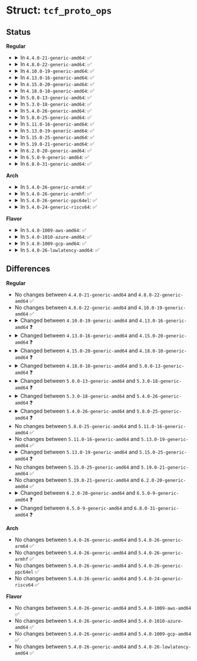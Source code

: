 # Struct: <code>tcf_proto_ops</code>

## Status
<b>Regular</b>
<ul>
<li>
<details>
<summary>In <code>4.4.0-21-generic-amd64</code>: ✅</summary>

```c
struct tcf_proto_ops {
    struct list_head head;
    char[16] kind;
    int (*)(struct sk_buff *, const struct tcf_proto *, struct tcf_result *) classify;
    int (*)(struct tcf_proto *) init;
    bool (*)(struct tcf_proto *, bool) destroy;
    long unsigned int (*)(struct tcf_proto *, u32) get;
    int (*)(struct net *, struct sk_buff *, struct tcf_proto *, long unsigned int, u32, struct nlattr * *, long unsigned int *, bool) change;
    int (*)(struct tcf_proto *, long unsigned int) delete;
    void (*)(struct tcf_proto *, struct tcf_walker *) walk;
    int (*)(struct net *, struct tcf_proto *, long unsigned int, struct sk_buff *, struct tcmsg *) dump;
    struct module * owner;
}
```
</details>
</li>
<li>
<details>
<summary>In <code>4.8.0-22-generic-amd64</code>: ✅</summary>

```c
struct tcf_proto_ops {
    struct list_head head;
    char[16] kind;
    int (*)(struct sk_buff *, const struct tcf_proto *, struct tcf_result *) classify;
    int (*)(struct tcf_proto *) init;
    bool (*)(struct tcf_proto *, bool) destroy;
    long unsigned int (*)(struct tcf_proto *, u32) get;
    int (*)(struct net *, struct sk_buff *, struct tcf_proto *, long unsigned int, u32, struct nlattr * *, long unsigned int *, bool) change;
    int (*)(struct tcf_proto *, long unsigned int) delete;
    void (*)(struct tcf_proto *, struct tcf_walker *) walk;
    int (*)(struct net *, struct tcf_proto *, long unsigned int, struct sk_buff *, struct tcmsg *) dump;
    struct module * owner;
}
```
</details>
</li>
<li>
<details>
<summary>In <code>4.10.0-19-generic-amd64</code>: ✅</summary>

```c
struct tcf_proto_ops {
    struct list_head head;
    char[16] kind;
    int (*)(struct sk_buff *, const struct tcf_proto *, struct tcf_result *) classify;
    int (*)(struct tcf_proto *) init;
    bool (*)(struct tcf_proto *, bool) destroy;
    long unsigned int (*)(struct tcf_proto *, u32) get;
    int (*)(struct net *, struct sk_buff *, struct tcf_proto *, long unsigned int, u32, struct nlattr * *, long unsigned int *, bool) change;
    int (*)(struct tcf_proto *, long unsigned int) delete;
    void (*)(struct tcf_proto *, struct tcf_walker *) walk;
    int (*)(struct net *, struct tcf_proto *, long unsigned int, struct sk_buff *, struct tcmsg *) dump;
    struct module * owner;
}
```
</details>
</li>
<li>
<details>
<summary>In <code>4.13.0-16-generic-amd64</code>: ✅</summary>

```c
struct tcf_proto_ops {
    struct list_head head;
    char[16] kind;
    int (*)(struct sk_buff *, const struct tcf_proto *, struct tcf_result *) classify;
    int (*)(struct tcf_proto *) init;
    void (*)(struct tcf_proto *) destroy;
    long unsigned int (*)(struct tcf_proto *, u32) get;
    int (*)(struct net *, struct sk_buff *, struct tcf_proto *, long unsigned int, u32, struct nlattr * *, long unsigned int *, bool) change;
    int (*)(struct tcf_proto *, long unsigned int, bool *) delete;
    void (*)(struct tcf_proto *, struct tcf_walker *) walk;
    int (*)(struct net *, struct tcf_proto *, long unsigned int, struct sk_buff *, struct tcmsg *) dump;
    struct module * owner;
}
```
</details>
</li>
<li>
<details>
<summary>In <code>4.15.0-20-generic-amd64</code>: ✅</summary>

```c
struct tcf_proto_ops {
    struct list_head head;
    char[16] kind;
    int (*)(struct sk_buff *, const struct tcf_proto *, struct tcf_result *) classify;
    int (*)(struct tcf_proto *) init;
    void (*)(struct tcf_proto *) destroy;
    void * (*)(struct tcf_proto *, u32) get;
    int (*)(struct net *, struct sk_buff *, struct tcf_proto *, long unsigned int, u32, struct nlattr * *, void * *, bool) change;
    int (*)(struct tcf_proto *, void *, bool *) delete;
    void (*)(struct tcf_proto *, struct tcf_walker *) walk;
    void (*)(void *, u32, long unsigned int) bind_class;
    int (*)(struct net *, struct tcf_proto *, void *, struct sk_buff *, struct tcmsg *) dump;
    struct module * owner;
}
```
</details>
</li>
<li>
<details>
<summary>In <code>4.18.0-10-generic-amd64</code>: ✅</summary>

```c
struct tcf_proto_ops {
    struct list_head head;
    char[16] kind;
    int (*)(struct sk_buff *, const struct tcf_proto *, struct tcf_result *) classify;
    int (*)(struct tcf_proto *) init;
    void (*)(struct tcf_proto *, struct netlink_ext_ack *) destroy;
    void * (*)(struct tcf_proto *, u32) get;
    int (*)(struct net *, struct sk_buff *, struct tcf_proto *, long unsigned int, u32, struct nlattr * *, void * *, bool, struct netlink_ext_ack *) change;
    int (*)(struct tcf_proto *, void *, bool *, struct netlink_ext_ack *) delete;
    void (*)(struct tcf_proto *, struct tcf_walker *) walk;
    void (*)(void *, u32, long unsigned int) bind_class;
    int (*)(struct net *, struct tcf_proto *, void *, struct sk_buff *, struct tcmsg *) dump;
    struct module * owner;
}
```
</details>
</li>
<li>
<details>
<summary>In <code>5.0.0-13-generic-amd64</code>: ✅</summary>

```c
struct tcf_proto_ops {
    struct list_head head;
    char[16] kind;
    int (*)(struct sk_buff *, const struct tcf_proto *, struct tcf_result *) classify;
    int (*)(struct tcf_proto *) init;
    void (*)(struct tcf_proto *, struct netlink_ext_ack *) destroy;
    void * (*)(struct tcf_proto *, u32) get;
    int (*)(struct net *, struct sk_buff *, struct tcf_proto *, long unsigned int, u32, struct nlattr * *, void * *, bool, struct netlink_ext_ack *) change;
    int (*)(struct tcf_proto *, void *, bool *, struct netlink_ext_ack *) delete;
    void (*)(struct tcf_proto *, struct tcf_walker *) walk;
    int (*)(struct tcf_proto *, bool, tc_setup_cb_t *, void *, struct netlink_ext_ack *) reoffload;
    void (*)(void *, u32, long unsigned int) bind_class;
    void * (*)(struct net *, struct tcf_chain *, struct nlattr * *, struct netlink_ext_ack *) tmplt_create;
    void (*)(void *) tmplt_destroy;
    int (*)(struct net *, struct tcf_proto *, void *, struct sk_buff *, struct tcmsg *) dump;
    int (*)(struct sk_buff *, struct net *, void *) tmplt_dump;
    struct module * owner;
}
```
</details>
</li>
<li>
<details>
<summary>In <code>5.3.0-18-generic-amd64</code>: ✅</summary>

```c
struct tcf_proto_ops {
    struct list_head head;
    char[16] kind;
    int (*)(struct sk_buff *, const struct tcf_proto *, struct tcf_result *) classify;
    int (*)(struct tcf_proto *) init;
    void (*)(struct tcf_proto *, bool, struct netlink_ext_ack *) destroy;
    void * (*)(struct tcf_proto *, u32) get;
    void (*)(struct tcf_proto *, void *) put;
    int (*)(struct net *, struct sk_buff *, struct tcf_proto *, long unsigned int, u32, struct nlattr * *, void * *, bool, bool, struct netlink_ext_ack *) change;
    int (*)(struct tcf_proto *, void *, bool *, bool, struct netlink_ext_ack *) delete;
    void (*)(struct tcf_proto *, struct tcf_walker *, bool) walk;
    int (*)(struct tcf_proto *, bool, flow_setup_cb_t *, void *, struct netlink_ext_ack *) reoffload;
    void (*)(void *, u32, long unsigned int) bind_class;
    void * (*)(struct net *, struct tcf_chain *, struct nlattr * *, struct netlink_ext_ack *) tmplt_create;
    void (*)(void *) tmplt_destroy;
    int (*)(struct net *, struct tcf_proto *, void *, struct sk_buff *, struct tcmsg *, bool) dump;
    int (*)(struct sk_buff *, struct net *, void *) tmplt_dump;
    struct module * owner;
    int flags;
}
```
</details>
</li>
<li>
<details>
<summary>In <code>5.4.0-26-generic-amd64</code>: ✅</summary>

```c
struct tcf_proto_ops {
    struct list_head head;
    char[16] kind;
    int (*)(struct sk_buff *, const struct tcf_proto *, struct tcf_result *) classify;
    int (*)(struct tcf_proto *) init;
    void (*)(struct tcf_proto *, bool, struct netlink_ext_ack *) destroy;
    void * (*)(struct tcf_proto *, u32) get;
    void (*)(struct tcf_proto *, void *) put;
    int (*)(struct net *, struct sk_buff *, struct tcf_proto *, long unsigned int, u32, struct nlattr * *, void * *, bool, bool, struct netlink_ext_ack *) change;
    int (*)(struct tcf_proto *, void *, bool *, bool, struct netlink_ext_ack *) delete;
    bool (*)(struct tcf_proto *) delete_empty;
    void (*)(struct tcf_proto *, struct tcf_walker *, bool) walk;
    int (*)(struct tcf_proto *, bool, flow_setup_cb_t *, void *, struct netlink_ext_ack *) reoffload;
    void (*)(struct tcf_proto *, void *) hw_add;
    void (*)(struct tcf_proto *, void *) hw_del;
    void (*)(void *, u32, long unsigned int, void *, long unsigned int) bind_class;
    void * (*)(struct net *, struct tcf_chain *, struct nlattr * *, struct netlink_ext_ack *) tmplt_create;
    void (*)(void *) tmplt_destroy;
    int (*)(struct net *, struct tcf_proto *, void *, struct sk_buff *, struct tcmsg *, bool) dump;
    int (*)(struct sk_buff *, struct net *, void *) tmplt_dump;
    struct module * owner;
    int flags;
}
```
</details>
</li>
<li>
<details>
<summary>In <code>5.8.0-25-generic-amd64</code>: ✅</summary>

```c
struct tcf_proto_ops {
    struct list_head head;
    char[16] kind;
    int (*)(struct sk_buff *, const struct tcf_proto *, struct tcf_result *) classify;
    int (*)(struct tcf_proto *) init;
    void (*)(struct tcf_proto *, bool, struct netlink_ext_ack *) destroy;
    void * (*)(struct tcf_proto *, u32) get;
    void (*)(struct tcf_proto *, void *) put;
    int (*)(struct net *, struct sk_buff *, struct tcf_proto *, long unsigned int, u32, struct nlattr * *, void * *, bool, bool, struct netlink_ext_ack *) change;
    int (*)(struct tcf_proto *, void *, bool *, bool, struct netlink_ext_ack *) delete;
    bool (*)(struct tcf_proto *) delete_empty;
    void (*)(struct tcf_proto *, struct tcf_walker *, bool) walk;
    int (*)(struct tcf_proto *, bool, flow_setup_cb_t *, void *, struct netlink_ext_ack *) reoffload;
    void (*)(struct tcf_proto *, void *) hw_add;
    void (*)(struct tcf_proto *, void *) hw_del;
    void (*)(void *, u32, long unsigned int, void *, long unsigned int) bind_class;
    void * (*)(struct net *, struct tcf_chain *, struct nlattr * *, struct netlink_ext_ack *) tmplt_create;
    void (*)(void *) tmplt_destroy;
    int (*)(struct net *, struct tcf_proto *, void *, struct sk_buff *, struct tcmsg *, bool) dump;
    int (*)(struct net *, struct tcf_proto *, void *, struct sk_buff *, struct tcmsg *, bool) terse_dump;
    int (*)(struct sk_buff *, struct net *, void *) tmplt_dump;
    struct module * owner;
    int flags;
}
```
</details>
</li>
<li>
<details>
<summary>In <code>5.11.0-16-generic-amd64</code>: ✅</summary>

```c
struct tcf_proto_ops {
    struct list_head head;
    char[16] kind;
    int (*)(struct sk_buff *, const struct tcf_proto *, struct tcf_result *) classify;
    int (*)(struct tcf_proto *) init;
    void (*)(struct tcf_proto *, bool, struct netlink_ext_ack *) destroy;
    void * (*)(struct tcf_proto *, u32) get;
    void (*)(struct tcf_proto *, void *) put;
    int (*)(struct net *, struct sk_buff *, struct tcf_proto *, long unsigned int, u32, struct nlattr * *, void * *, bool, bool, struct netlink_ext_ack *) change;
    int (*)(struct tcf_proto *, void *, bool *, bool, struct netlink_ext_ack *) delete;
    bool (*)(struct tcf_proto *) delete_empty;
    void (*)(struct tcf_proto *, struct tcf_walker *, bool) walk;
    int (*)(struct tcf_proto *, bool, flow_setup_cb_t *, void *, struct netlink_ext_ack *) reoffload;
    void (*)(struct tcf_proto *, void *) hw_add;
    void (*)(struct tcf_proto *, void *) hw_del;
    void (*)(void *, u32, long unsigned int, void *, long unsigned int) bind_class;
    void * (*)(struct net *, struct tcf_chain *, struct nlattr * *, struct netlink_ext_ack *) tmplt_create;
    void (*)(void *) tmplt_destroy;
    int (*)(struct net *, struct tcf_proto *, void *, struct sk_buff *, struct tcmsg *, bool) dump;
    int (*)(struct net *, struct tcf_proto *, void *, struct sk_buff *, struct tcmsg *, bool) terse_dump;
    int (*)(struct sk_buff *, struct net *, void *) tmplt_dump;
    struct module * owner;
    int flags;
}
```
</details>
</li>
<li>
<details>
<summary>In <code>5.13.0-19-generic-amd64</code>: ✅</summary>

```c
struct tcf_proto_ops {
    struct list_head head;
    char[16] kind;
    int (*)(struct sk_buff *, const struct tcf_proto *, struct tcf_result *) classify;
    int (*)(struct tcf_proto *) init;
    void (*)(struct tcf_proto *, bool, struct netlink_ext_ack *) destroy;
    void * (*)(struct tcf_proto *, u32) get;
    void (*)(struct tcf_proto *, void *) put;
    int (*)(struct net *, struct sk_buff *, struct tcf_proto *, long unsigned int, u32, struct nlattr * *, void * *, bool, bool, struct netlink_ext_ack *) change;
    int (*)(struct tcf_proto *, void *, bool *, bool, struct netlink_ext_ack *) delete;
    bool (*)(struct tcf_proto *) delete_empty;
    void (*)(struct tcf_proto *, struct tcf_walker *, bool) walk;
    int (*)(struct tcf_proto *, bool, flow_setup_cb_t *, void *, struct netlink_ext_ack *) reoffload;
    void (*)(struct tcf_proto *, void *) hw_add;
    void (*)(struct tcf_proto *, void *) hw_del;
    void (*)(void *, u32, long unsigned int, void *, long unsigned int) bind_class;
    void * (*)(struct net *, struct tcf_chain *, struct nlattr * *, struct netlink_ext_ack *) tmplt_create;
    void (*)(void *) tmplt_destroy;
    int (*)(struct net *, struct tcf_proto *, void *, struct sk_buff *, struct tcmsg *, bool) dump;
    int (*)(struct net *, struct tcf_proto *, void *, struct sk_buff *, struct tcmsg *, bool) terse_dump;
    int (*)(struct sk_buff *, struct net *, void *) tmplt_dump;
    struct module * owner;
    int flags;
}
```
</details>
</li>
<li>
<details>
<summary>In <code>5.15.0-25-generic-amd64</code>: ✅</summary>

```c
struct tcf_proto_ops {
    struct list_head head;
    char[16] kind;
    int (*)(struct sk_buff *, const struct tcf_proto *, struct tcf_result *) classify;
    int (*)(struct tcf_proto *) init;
    void (*)(struct tcf_proto *, bool, struct netlink_ext_ack *) destroy;
    void * (*)(struct tcf_proto *, u32) get;
    void (*)(struct tcf_proto *, void *) put;
    int (*)(struct net *, struct sk_buff *, struct tcf_proto *, long unsigned int, u32, struct nlattr * *, void * *, u32, struct netlink_ext_ack *) change;
    int (*)(struct tcf_proto *, void *, bool *, bool, struct netlink_ext_ack *) delete;
    bool (*)(struct tcf_proto *) delete_empty;
    void (*)(struct tcf_proto *, struct tcf_walker *, bool) walk;
    int (*)(struct tcf_proto *, bool, flow_setup_cb_t *, void *, struct netlink_ext_ack *) reoffload;
    void (*)(struct tcf_proto *, void *) hw_add;
    void (*)(struct tcf_proto *, void *) hw_del;
    void (*)(void *, u32, long unsigned int, void *, long unsigned int) bind_class;
    void * (*)(struct net *, struct tcf_chain *, struct nlattr * *, struct netlink_ext_ack *) tmplt_create;
    void (*)(void *) tmplt_destroy;
    int (*)(struct net *, struct tcf_proto *, void *, struct sk_buff *, struct tcmsg *, bool) dump;
    int (*)(struct net *, struct tcf_proto *, void *, struct sk_buff *, struct tcmsg *, bool) terse_dump;
    int (*)(struct sk_buff *, struct net *, void *) tmplt_dump;
    struct module * owner;
    int flags;
}
```
</details>
</li>
<li>
<details>
<summary>In <code>5.19.0-21-generic-amd64</code>: ✅</summary>

```c
struct tcf_proto_ops {
    struct list_head head;
    char[16] kind;
    int (*)(struct sk_buff *, const struct tcf_proto *, struct tcf_result *) classify;
    int (*)(struct tcf_proto *) init;
    void (*)(struct tcf_proto *, bool, struct netlink_ext_ack *) destroy;
    void * (*)(struct tcf_proto *, u32) get;
    void (*)(struct tcf_proto *, void *) put;
    int (*)(struct net *, struct sk_buff *, struct tcf_proto *, long unsigned int, u32, struct nlattr * *, void * *, u32, struct netlink_ext_ack *) change;
    int (*)(struct tcf_proto *, void *, bool *, bool, struct netlink_ext_ack *) delete;
    bool (*)(struct tcf_proto *) delete_empty;
    void (*)(struct tcf_proto *, struct tcf_walker *, bool) walk;
    int (*)(struct tcf_proto *, bool, flow_setup_cb_t *, void *, struct netlink_ext_ack *) reoffload;
    void (*)(struct tcf_proto *, void *) hw_add;
    void (*)(struct tcf_proto *, void *) hw_del;
    void (*)(void *, u32, long unsigned int, void *, long unsigned int) bind_class;
    void * (*)(struct net *, struct tcf_chain *, struct nlattr * *, struct netlink_ext_ack *) tmplt_create;
    void (*)(void *) tmplt_destroy;
    int (*)(struct net *, struct tcf_proto *, void *, struct sk_buff *, struct tcmsg *, bool) dump;
    int (*)(struct net *, struct tcf_proto *, void *, struct sk_buff *, struct tcmsg *, bool) terse_dump;
    int (*)(struct sk_buff *, struct net *, void *) tmplt_dump;
    struct module * owner;
    int flags;
}
```
</details>
</li>
<li>
<details>
<summary>In <code>6.2.0-20-generic-amd64</code>: ✅</summary>

```c
struct tcf_proto_ops {
    struct list_head head;
    char[16] kind;
    int (*)(struct sk_buff *, const struct tcf_proto *, struct tcf_result *) classify;
    int (*)(struct tcf_proto *) init;
    void (*)(struct tcf_proto *, bool, struct netlink_ext_ack *) destroy;
    void * (*)(struct tcf_proto *, u32) get;
    void (*)(struct tcf_proto *, void *) put;
    int (*)(struct net *, struct sk_buff *, struct tcf_proto *, long unsigned int, u32, struct nlattr * *, void * *, u32, struct netlink_ext_ack *) change;
    int (*)(struct tcf_proto *, void *, bool *, bool, struct netlink_ext_ack *) delete;
    bool (*)(struct tcf_proto *) delete_empty;
    void (*)(struct tcf_proto *, struct tcf_walker *, bool) walk;
    int (*)(struct tcf_proto *, bool, flow_setup_cb_t *, void *, struct netlink_ext_ack *) reoffload;
    void (*)(struct tcf_proto *, void *) hw_add;
    void (*)(struct tcf_proto *, void *) hw_del;
    void (*)(void *, u32, long unsigned int, void *, long unsigned int) bind_class;
    void * (*)(struct net *, struct tcf_chain *, struct nlattr * *, struct netlink_ext_ack *) tmplt_create;
    void (*)(void *) tmplt_destroy;
    int (*)(struct net *, struct tcf_proto *, void *, struct sk_buff *, struct tcmsg *, bool) dump;
    int (*)(struct net *, struct tcf_proto *, void *, struct sk_buff *, struct tcmsg *, bool) terse_dump;
    int (*)(struct sk_buff *, struct net *, void *) tmplt_dump;
    struct module * owner;
    int flags;
}
```
</details>
</li>
<li>
<details>
<summary>In <code>6.5.0-9-generic-amd64</code>: ✅</summary>

```c
struct tcf_proto_ops {
    struct list_head head;
    char[16] kind;
    int (*)(struct sk_buff *, const struct tcf_proto *, struct tcf_result *) classify;
    int (*)(struct tcf_proto *) init;
    void (*)(struct tcf_proto *, bool, struct netlink_ext_ack *) destroy;
    void * (*)(struct tcf_proto *, u32) get;
    void (*)(struct tcf_proto *, void *) put;
    int (*)(struct net *, struct sk_buff *, struct tcf_proto *, long unsigned int, u32, struct nlattr * *, void * *, u32, struct netlink_ext_ack *) change;
    int (*)(struct tcf_proto *, void *, bool *, bool, struct netlink_ext_ack *) delete;
    bool (*)(struct tcf_proto *) delete_empty;
    void (*)(struct tcf_proto *, struct tcf_walker *, bool) walk;
    int (*)(struct tcf_proto *, bool, flow_setup_cb_t *, void *, struct netlink_ext_ack *) reoffload;
    void (*)(struct tcf_proto *, void *) hw_add;
    void (*)(struct tcf_proto *, void *) hw_del;
    void (*)(void *, u32, long unsigned int, void *, long unsigned int) bind_class;
    void * (*)(struct net *, struct tcf_chain *, struct nlattr * *, struct netlink_ext_ack *) tmplt_create;
    void (*)(void *) tmplt_destroy;
    struct tcf_exts * (*)(const struct tcf_proto *, u32) get_exts;
    int (*)(struct net *, struct tcf_proto *, void *, struct sk_buff *, struct tcmsg *, bool) dump;
    int (*)(struct net *, struct tcf_proto *, void *, struct sk_buff *, struct tcmsg *, bool) terse_dump;
    int (*)(struct sk_buff *, struct net *, void *) tmplt_dump;
    struct module * owner;
    int flags;
}
```
</details>
</li>
<li>
<details>
<summary>In <code>6.8.0-31-generic-amd64</code>: ✅</summary>

```c
struct tcf_proto_ops {
    struct list_head head;
    char[16] kind;
    int (*)(struct sk_buff *, const struct tcf_proto *, struct tcf_result *) classify;
    int (*)(struct tcf_proto *) init;
    void (*)(struct tcf_proto *, bool, struct netlink_ext_ack *) destroy;
    void * (*)(struct tcf_proto *, u32) get;
    void (*)(struct tcf_proto *, void *) put;
    int (*)(struct net *, struct sk_buff *, struct tcf_proto *, long unsigned int, u32, struct nlattr * *, void * *, u32, struct netlink_ext_ack *) change;
    int (*)(struct tcf_proto *, void *, bool *, bool, struct netlink_ext_ack *) delete;
    bool (*)(struct tcf_proto *) delete_empty;
    void (*)(struct tcf_proto *, struct tcf_walker *, bool) walk;
    int (*)(struct tcf_proto *, bool, flow_setup_cb_t *, void *, struct netlink_ext_ack *) reoffload;
    void (*)(struct tcf_proto *, void *) hw_add;
    void (*)(struct tcf_proto *, void *) hw_del;
    void (*)(void *, u32, long unsigned int, void *, long unsigned int) bind_class;
    void * (*)(struct net *, struct tcf_chain *, struct nlattr * *, struct netlink_ext_ack *) tmplt_create;
    void (*)(void *) tmplt_destroy;
    void (*)(struct tcf_chain *, bool, flow_setup_cb_t *, void *) tmplt_reoffload;
    struct tcf_exts * (*)(const struct tcf_proto *, u32) get_exts;
    int (*)(struct net *, struct tcf_proto *, void *, struct sk_buff *, struct tcmsg *, bool) dump;
    int (*)(struct net *, struct tcf_proto *, void *, struct sk_buff *, struct tcmsg *, bool) terse_dump;
    int (*)(struct sk_buff *, struct net *, void *) tmplt_dump;
    struct module * owner;
    int flags;
}
```
</details>
</li>
</ul>
<b>Arch</b>
<ul>
<li>
<details>
<summary>In <code>5.4.0-26-generic-arm64</code>: ✅</summary>

```c
struct tcf_proto_ops {
    struct list_head head;
    char[16] kind;
    int (*)(struct sk_buff *, const struct tcf_proto *, struct tcf_result *) classify;
    int (*)(struct tcf_proto *) init;
    void (*)(struct tcf_proto *, bool, struct netlink_ext_ack *) destroy;
    void * (*)(struct tcf_proto *, u32) get;
    void (*)(struct tcf_proto *, void *) put;
    int (*)(struct net *, struct sk_buff *, struct tcf_proto *, long unsigned int, u32, struct nlattr * *, void * *, bool, bool, struct netlink_ext_ack *) change;
    int (*)(struct tcf_proto *, void *, bool *, bool, struct netlink_ext_ack *) delete;
    bool (*)(struct tcf_proto *) delete_empty;
    void (*)(struct tcf_proto *, struct tcf_walker *, bool) walk;
    int (*)(struct tcf_proto *, bool, flow_setup_cb_t *, void *, struct netlink_ext_ack *) reoffload;
    void (*)(struct tcf_proto *, void *) hw_add;
    void (*)(struct tcf_proto *, void *) hw_del;
    void (*)(void *, u32, long unsigned int, void *, long unsigned int) bind_class;
    void * (*)(struct net *, struct tcf_chain *, struct nlattr * *, struct netlink_ext_ack *) tmplt_create;
    void (*)(void *) tmplt_destroy;
    int (*)(struct net *, struct tcf_proto *, void *, struct sk_buff *, struct tcmsg *, bool) dump;
    int (*)(struct sk_buff *, struct net *, void *) tmplt_dump;
    struct module * owner;
    int flags;
}
```
</details>
</li>
<li>
<details>
<summary>In <code>5.4.0-26-generic-armhf</code>: ✅</summary>

```c
struct tcf_proto_ops {
    struct list_head head;
    char[16] kind;
    int (*)(struct sk_buff *, const struct tcf_proto *, struct tcf_result *) classify;
    int (*)(struct tcf_proto *) init;
    void (*)(struct tcf_proto *, bool, struct netlink_ext_ack *) destroy;
    void * (*)(struct tcf_proto *, u32) get;
    void (*)(struct tcf_proto *, void *) put;
    int (*)(struct net *, struct sk_buff *, struct tcf_proto *, long unsigned int, u32, struct nlattr * *, void * *, bool, bool, struct netlink_ext_ack *) change;
    int (*)(struct tcf_proto *, void *, bool *, bool, struct netlink_ext_ack *) delete;
    bool (*)(struct tcf_proto *) delete_empty;
    void (*)(struct tcf_proto *, struct tcf_walker *, bool) walk;
    int (*)(struct tcf_proto *, bool, flow_setup_cb_t *, void *, struct netlink_ext_ack *) reoffload;
    void (*)(struct tcf_proto *, void *) hw_add;
    void (*)(struct tcf_proto *, void *) hw_del;
    void (*)(void *, u32, long unsigned int, void *, long unsigned int) bind_class;
    void * (*)(struct net *, struct tcf_chain *, struct nlattr * *, struct netlink_ext_ack *) tmplt_create;
    void (*)(void *) tmplt_destroy;
    int (*)(struct net *, struct tcf_proto *, void *, struct sk_buff *, struct tcmsg *, bool) dump;
    int (*)(struct sk_buff *, struct net *, void *) tmplt_dump;
    struct module * owner;
    int flags;
}
```
</details>
</li>
<li>
<details>
<summary>In <code>5.4.0-26-generic-ppc64el</code>: ✅</summary>

```c
struct tcf_proto_ops {
    struct list_head head;
    char[16] kind;
    int (*)(struct sk_buff *, const struct tcf_proto *, struct tcf_result *) classify;
    int (*)(struct tcf_proto *) init;
    void (*)(struct tcf_proto *, bool, struct netlink_ext_ack *) destroy;
    void * (*)(struct tcf_proto *, u32) get;
    void (*)(struct tcf_proto *, void *) put;
    int (*)(struct net *, struct sk_buff *, struct tcf_proto *, long unsigned int, u32, struct nlattr * *, void * *, bool, bool, struct netlink_ext_ack *) change;
    int (*)(struct tcf_proto *, void *, bool *, bool, struct netlink_ext_ack *) delete;
    bool (*)(struct tcf_proto *) delete_empty;
    void (*)(struct tcf_proto *, struct tcf_walker *, bool) walk;
    int (*)(struct tcf_proto *, bool, flow_setup_cb_t *, void *, struct netlink_ext_ack *) reoffload;
    void (*)(struct tcf_proto *, void *) hw_add;
    void (*)(struct tcf_proto *, void *) hw_del;
    void (*)(void *, u32, long unsigned int, void *, long unsigned int) bind_class;
    void * (*)(struct net *, struct tcf_chain *, struct nlattr * *, struct netlink_ext_ack *) tmplt_create;
    void (*)(void *) tmplt_destroy;
    int (*)(struct net *, struct tcf_proto *, void *, struct sk_buff *, struct tcmsg *, bool) dump;
    int (*)(struct sk_buff *, struct net *, void *) tmplt_dump;
    struct module * owner;
    int flags;
}
```
</details>
</li>
<li>
<details>
<summary>In <code>5.4.0-24-generic-riscv64</code>: ✅</summary>

```c
struct tcf_proto_ops {
    struct list_head head;
    char[16] kind;
    int (*)(struct sk_buff *, const struct tcf_proto *, struct tcf_result *) classify;
    int (*)(struct tcf_proto *) init;
    void (*)(struct tcf_proto *, bool, struct netlink_ext_ack *) destroy;
    void * (*)(struct tcf_proto *, u32) get;
    void (*)(struct tcf_proto *, void *) put;
    int (*)(struct net *, struct sk_buff *, struct tcf_proto *, long unsigned int, u32, struct nlattr * *, void * *, bool, bool, struct netlink_ext_ack *) change;
    int (*)(struct tcf_proto *, void *, bool *, bool, struct netlink_ext_ack *) delete;
    bool (*)(struct tcf_proto *) delete_empty;
    void (*)(struct tcf_proto *, struct tcf_walker *, bool) walk;
    int (*)(struct tcf_proto *, bool, flow_setup_cb_t *, void *, struct netlink_ext_ack *) reoffload;
    void (*)(struct tcf_proto *, void *) hw_add;
    void (*)(struct tcf_proto *, void *) hw_del;
    void (*)(void *, u32, long unsigned int, void *, long unsigned int) bind_class;
    void * (*)(struct net *, struct tcf_chain *, struct nlattr * *, struct netlink_ext_ack *) tmplt_create;
    void (*)(void *) tmplt_destroy;
    int (*)(struct net *, struct tcf_proto *, void *, struct sk_buff *, struct tcmsg *, bool) dump;
    int (*)(struct sk_buff *, struct net *, void *) tmplt_dump;
    struct module * owner;
    int flags;
}
```
</details>
</li>
</ul>
<b>Flavor</b>
<ul>
<li>
<details>
<summary>In <code>5.4.0-1009-aws-amd64</code>: ✅</summary>

```c
struct tcf_proto_ops {
    struct list_head head;
    char[16] kind;
    int (*)(struct sk_buff *, const struct tcf_proto *, struct tcf_result *) classify;
    int (*)(struct tcf_proto *) init;
    void (*)(struct tcf_proto *, bool, struct netlink_ext_ack *) destroy;
    void * (*)(struct tcf_proto *, u32) get;
    void (*)(struct tcf_proto *, void *) put;
    int (*)(struct net *, struct sk_buff *, struct tcf_proto *, long unsigned int, u32, struct nlattr * *, void * *, bool, bool, struct netlink_ext_ack *) change;
    int (*)(struct tcf_proto *, void *, bool *, bool, struct netlink_ext_ack *) delete;
    bool (*)(struct tcf_proto *) delete_empty;
    void (*)(struct tcf_proto *, struct tcf_walker *, bool) walk;
    int (*)(struct tcf_proto *, bool, flow_setup_cb_t *, void *, struct netlink_ext_ack *) reoffload;
    void (*)(struct tcf_proto *, void *) hw_add;
    void (*)(struct tcf_proto *, void *) hw_del;
    void (*)(void *, u32, long unsigned int, void *, long unsigned int) bind_class;
    void * (*)(struct net *, struct tcf_chain *, struct nlattr * *, struct netlink_ext_ack *) tmplt_create;
    void (*)(void *) tmplt_destroy;
    int (*)(struct net *, struct tcf_proto *, void *, struct sk_buff *, struct tcmsg *, bool) dump;
    int (*)(struct sk_buff *, struct net *, void *) tmplt_dump;
    struct module * owner;
    int flags;
}
```
</details>
</li>
<li>
<details>
<summary>In <code>5.4.0-1010-azure-amd64</code>: ✅</summary>

```c
struct tcf_proto_ops {
    struct list_head head;
    char[16] kind;
    int (*)(struct sk_buff *, const struct tcf_proto *, struct tcf_result *) classify;
    int (*)(struct tcf_proto *) init;
    void (*)(struct tcf_proto *, bool, struct netlink_ext_ack *) destroy;
    void * (*)(struct tcf_proto *, u32) get;
    void (*)(struct tcf_proto *, void *) put;
    int (*)(struct net *, struct sk_buff *, struct tcf_proto *, long unsigned int, u32, struct nlattr * *, void * *, bool, bool, struct netlink_ext_ack *) change;
    int (*)(struct tcf_proto *, void *, bool *, bool, struct netlink_ext_ack *) delete;
    bool (*)(struct tcf_proto *) delete_empty;
    void (*)(struct tcf_proto *, struct tcf_walker *, bool) walk;
    int (*)(struct tcf_proto *, bool, flow_setup_cb_t *, void *, struct netlink_ext_ack *) reoffload;
    void (*)(struct tcf_proto *, void *) hw_add;
    void (*)(struct tcf_proto *, void *) hw_del;
    void (*)(void *, u32, long unsigned int, void *, long unsigned int) bind_class;
    void * (*)(struct net *, struct tcf_chain *, struct nlattr * *, struct netlink_ext_ack *) tmplt_create;
    void (*)(void *) tmplt_destroy;
    int (*)(struct net *, struct tcf_proto *, void *, struct sk_buff *, struct tcmsg *, bool) dump;
    int (*)(struct sk_buff *, struct net *, void *) tmplt_dump;
    struct module * owner;
    int flags;
}
```
</details>
</li>
<li>
<details>
<summary>In <code>5.4.0-1009-gcp-amd64</code>: ✅</summary>

```c
struct tcf_proto_ops {
    struct list_head head;
    char[16] kind;
    int (*)(struct sk_buff *, const struct tcf_proto *, struct tcf_result *) classify;
    int (*)(struct tcf_proto *) init;
    void (*)(struct tcf_proto *, bool, struct netlink_ext_ack *) destroy;
    void * (*)(struct tcf_proto *, u32) get;
    void (*)(struct tcf_proto *, void *) put;
    int (*)(struct net *, struct sk_buff *, struct tcf_proto *, long unsigned int, u32, struct nlattr * *, void * *, bool, bool, struct netlink_ext_ack *) change;
    int (*)(struct tcf_proto *, void *, bool *, bool, struct netlink_ext_ack *) delete;
    bool (*)(struct tcf_proto *) delete_empty;
    void (*)(struct tcf_proto *, struct tcf_walker *, bool) walk;
    int (*)(struct tcf_proto *, bool, flow_setup_cb_t *, void *, struct netlink_ext_ack *) reoffload;
    void (*)(struct tcf_proto *, void *) hw_add;
    void (*)(struct tcf_proto *, void *) hw_del;
    void (*)(void *, u32, long unsigned int, void *, long unsigned int) bind_class;
    void * (*)(struct net *, struct tcf_chain *, struct nlattr * *, struct netlink_ext_ack *) tmplt_create;
    void (*)(void *) tmplt_destroy;
    int (*)(struct net *, struct tcf_proto *, void *, struct sk_buff *, struct tcmsg *, bool) dump;
    int (*)(struct sk_buff *, struct net *, void *) tmplt_dump;
    struct module * owner;
    int flags;
}
```
</details>
</li>
<li>
<details>
<summary>In <code>5.4.0-26-lowlatency-amd64</code>: ✅</summary>

```c
struct tcf_proto_ops {
    struct list_head head;
    char[16] kind;
    int (*)(struct sk_buff *, const struct tcf_proto *, struct tcf_result *) classify;
    int (*)(struct tcf_proto *) init;
    void (*)(struct tcf_proto *, bool, struct netlink_ext_ack *) destroy;
    void * (*)(struct tcf_proto *, u32) get;
    void (*)(struct tcf_proto *, void *) put;
    int (*)(struct net *, struct sk_buff *, struct tcf_proto *, long unsigned int, u32, struct nlattr * *, void * *, bool, bool, struct netlink_ext_ack *) change;
    int (*)(struct tcf_proto *, void *, bool *, bool, struct netlink_ext_ack *) delete;
    bool (*)(struct tcf_proto *) delete_empty;
    void (*)(struct tcf_proto *, struct tcf_walker *, bool) walk;
    int (*)(struct tcf_proto *, bool, flow_setup_cb_t *, void *, struct netlink_ext_ack *) reoffload;
    void (*)(struct tcf_proto *, void *) hw_add;
    void (*)(struct tcf_proto *, void *) hw_del;
    void (*)(void *, u32, long unsigned int, void *, long unsigned int) bind_class;
    void * (*)(struct net *, struct tcf_chain *, struct nlattr * *, struct netlink_ext_ack *) tmplt_create;
    void (*)(void *) tmplt_destroy;
    int (*)(struct net *, struct tcf_proto *, void *, struct sk_buff *, struct tcmsg *, bool) dump;
    int (*)(struct sk_buff *, struct net *, void *) tmplt_dump;
    struct module * owner;
    int flags;
}
```
</details>
</li>
</ul>

## Differences
<b>Regular</b>
<ul>
<li>
No changes between <code>4.4.0-21-generic-amd64</code> and <code>4.8.0-22-generic-amd64</code> ✅
</li>
<li>
No changes between <code>4.8.0-22-generic-amd64</code> and <code>4.10.0-19-generic-amd64</code> ✅
</li>
<li>
<details>
<summary>Changed between <code>4.10.0-19-generic-amd64</code> and <code>4.13.0-16-generic-amd64</code> ❓</summary>
<ul>
<li>
<b>Field type changed. </b>
<code>bool (*)(struct tcf_proto *, bool) destroy</code> ➡️ <code>void (*)(struct tcf_proto *) destroy</code>
</li>
<li>
<b>Field type changed. </b>
<code>int (*)(struct tcf_proto *, long unsigned int) delete</code> ➡️ <code>int (*)(struct tcf_proto *, long unsigned int, bool *) delete</code>
</li>
</ul>
</details>
</li>
<li>
<details>
<summary>Changed between <code>4.13.0-16-generic-amd64</code> and <code>4.15.0-20-generic-amd64</code> ❓</summary>
<ul>
<li>
<b>Field added. </b>
<code>void (*)(void *, u32, long unsigned int) bind_class</code>
</li>
<li>
<b>Field type changed. </b>
<code>long unsigned int (*)(struct tcf_proto *, u32) get</code> ➡️ <code>void * (*)(struct tcf_proto *, u32) get</code>
</li>
<li>
<b>Field type changed. </b>
<code>int (*)(struct net *, struct sk_buff *, struct tcf_proto *, long unsigned int, u32, struct nlattr * *, long unsigned int *, bool) change</code> ➡️ <code>int (*)(struct net *, struct sk_buff *, struct tcf_proto *, long unsigned int, u32, struct nlattr * *, void * *, bool) change</code>
</li>
<li>
<b>Field type changed. </b>
<code>int (*)(struct tcf_proto *, long unsigned int, bool *) delete</code> ➡️ <code>int (*)(struct tcf_proto *, void *, bool *) delete</code>
</li>
<li>
<b>Field type changed. </b>
<code>int (*)(struct net *, struct tcf_proto *, long unsigned int, struct sk_buff *, struct tcmsg *) dump</code> ➡️ <code>int (*)(struct net *, struct tcf_proto *, void *, struct sk_buff *, struct tcmsg *) dump</code>
</li>
</ul>
</details>
</li>
<li>
<details>
<summary>Changed between <code>4.15.0-20-generic-amd64</code> and <code>4.18.0-10-generic-amd64</code> ❓</summary>
<ul>
<li>
<b>Field type changed. </b>
<code>void (*)(struct tcf_proto *) destroy</code> ➡️ <code>void (*)(struct tcf_proto *, struct netlink_ext_ack *) destroy</code>
</li>
<li>
<b>Field type changed. </b>
<code>int (*)(struct net *, struct sk_buff *, struct tcf_proto *, long unsigned int, u32, struct nlattr * *, void * *, bool) change</code> ➡️ <code>int (*)(struct net *, struct sk_buff *, struct tcf_proto *, long unsigned int, u32, struct nlattr * *, void * *, bool, struct netlink_ext_ack *) change</code>
</li>
<li>
<b>Field type changed. </b>
<code>int (*)(struct tcf_proto *, void *, bool *) delete</code> ➡️ <code>int (*)(struct tcf_proto *, void *, bool *, struct netlink_ext_ack *) delete</code>
</li>
</ul>
</details>
</li>
<li>
<details>
<summary>Changed between <code>4.18.0-10-generic-amd64</code> and <code>5.0.0-13-generic-amd64</code> ❓</summary>
<ul>
<li>
<b>Field added. </b>
<code>int (*)(struct tcf_proto *, bool, tc_setup_cb_t *, void *, struct netlink_ext_ack *) reoffload</code>
</li>
<li>
<b>Field added. </b>
<code>void * (*)(struct net *, struct tcf_chain *, struct nlattr * *, struct netlink_ext_ack *) tmplt_create</code>
</li>
<li>
<b>Field added. </b>
<code>void (*)(void *) tmplt_destroy</code>
</li>
<li>
<b>Field added. </b>
<code>int (*)(struct sk_buff *, struct net *, void *) tmplt_dump</code>
</li>
</ul>
</details>
</li>
<li>
<details>
<summary>Changed between <code>5.0.0-13-generic-amd64</code> and <code>5.3.0-18-generic-amd64</code> ❓</summary>
<ul>
<li>
<b>Field added. </b>
<code>void (*)(struct tcf_proto *, void *) put</code>
</li>
<li>
<b>Field added. </b>
<code>int flags</code>
</li>
<li>
<b>Field type changed. </b>
<code>void (*)(struct tcf_proto *, struct netlink_ext_ack *) destroy</code> ➡️ <code>void (*)(struct tcf_proto *, bool, struct netlink_ext_ack *) destroy</code>
</li>
<li>
<b>Field type changed. </b>
<code>int (*)(struct net *, struct sk_buff *, struct tcf_proto *, long unsigned int, u32, struct nlattr * *, void * *, bool, struct netlink_ext_ack *) change</code> ➡️ <code>int (*)(struct net *, struct sk_buff *, struct tcf_proto *, long unsigned int, u32, struct nlattr * *, void * *, bool, bool, struct netlink_ext_ack *) change</code>
</li>
<li>
<b>Field type changed. </b>
<code>int (*)(struct tcf_proto *, void *, bool *, struct netlink_ext_ack *) delete</code> ➡️ <code>int (*)(struct tcf_proto *, void *, bool *, bool, struct netlink_ext_ack *) delete</code>
</li>
<li>
<b>Field type changed. </b>
<code>void (*)(struct tcf_proto *, struct tcf_walker *) walk</code> ➡️ <code>void (*)(struct tcf_proto *, struct tcf_walker *, bool) walk</code>
</li>
<li>
<b>Field type changed. </b>
<code>int (*)(struct tcf_proto *, bool, tc_setup_cb_t *, void *, struct netlink_ext_ack *) reoffload</code> ➡️ <code>int (*)(struct tcf_proto *, bool, flow_setup_cb_t *, void *, struct netlink_ext_ack *) reoffload</code>
</li>
<li>
<b>Field type changed. </b>
<code>int (*)(struct net *, struct tcf_proto *, void *, struct sk_buff *, struct tcmsg *) dump</code> ➡️ <code>int (*)(struct net *, struct tcf_proto *, void *, struct sk_buff *, struct tcmsg *, bool) dump</code>
</li>
</ul>
</details>
</li>
<li>
<details>
<summary>Changed between <code>5.3.0-18-generic-amd64</code> and <code>5.4.0-26-generic-amd64</code> ❓</summary>
<ul>
<li>
<b>Field added. </b>
<code>bool (*)(struct tcf_proto *) delete_empty</code>
</li>
<li>
<b>Field added. </b>
<code>void (*)(struct tcf_proto *, void *) hw_add</code>
</li>
<li>
<b>Field added. </b>
<code>void (*)(struct tcf_proto *, void *) hw_del</code>
</li>
<li>
<b>Field type changed. </b>
<code>void (*)(void *, u32, long unsigned int) bind_class</code> ➡️ <code>void (*)(void *, u32, long unsigned int, void *, long unsigned int) bind_class</code>
</li>
</ul>
</details>
</li>
<li>
<details>
<summary>Changed between <code>5.4.0-26-generic-amd64</code> and <code>5.8.0-25-generic-amd64</code> ❓</summary>
<ul>
<li>
<b>Field added. </b>
<code>int (*)(struct net *, struct tcf_proto *, void *, struct sk_buff *, struct tcmsg *, bool) terse_dump</code>
</li>
</ul>
</details>
</li>
<li>
No changes between <code>5.8.0-25-generic-amd64</code> and <code>5.11.0-16-generic-amd64</code> ✅
</li>
<li>
No changes between <code>5.11.0-16-generic-amd64</code> and <code>5.13.0-19-generic-amd64</code> ✅
</li>
<li>
<details>
<summary>Changed between <code>5.13.0-19-generic-amd64</code> and <code>5.15.0-25-generic-amd64</code> ❓</summary>
<ul>
<li>
<b>Field type changed. </b>
<code>int (*)(struct net *, struct sk_buff *, struct tcf_proto *, long unsigned int, u32, struct nlattr * *, void * *, bool, bool, struct netlink_ext_ack *) change</code> ➡️ <code>int (*)(struct net *, struct sk_buff *, struct tcf_proto *, long unsigned int, u32, struct nlattr * *, void * *, u32, struct netlink_ext_ack *) change</code>
</li>
</ul>
</details>
</li>
<li>
No changes between <code>5.15.0-25-generic-amd64</code> and <code>5.19.0-21-generic-amd64</code> ✅
</li>
<li>
No changes between <code>5.19.0-21-generic-amd64</code> and <code>6.2.0-20-generic-amd64</code> ✅
</li>
<li>
<details>
<summary>Changed between <code>6.2.0-20-generic-amd64</code> and <code>6.5.0-9-generic-amd64</code> ❓</summary>
<ul>
<li>
<b>Field added. </b>
<code>struct tcf_exts * (*)(const struct tcf_proto *, u32) get_exts</code>
</li>
</ul>
</details>
</li>
<li>
<details>
<summary>Changed between <code>6.5.0-9-generic-amd64</code> and <code>6.8.0-31-generic-amd64</code> ❓</summary>
<ul>
<li>
<b>Field added. </b>
<code>void (*)(struct tcf_chain *, bool, flow_setup_cb_t *, void *) tmplt_reoffload</code>
</li>
</ul>
</details>
</li>
</ul>
<b>Arch</b>
<ul>
<li>
No changes between <code>5.4.0-26-generic-amd64</code> and <code>5.4.0-26-generic-arm64</code> ✅
</li>
<li>
No changes between <code>5.4.0-26-generic-amd64</code> and <code>5.4.0-26-generic-armhf</code> ✅
</li>
<li>
No changes between <code>5.4.0-26-generic-amd64</code> and <code>5.4.0-26-generic-ppc64el</code> ✅
</li>
<li>
No changes between <code>5.4.0-26-generic-amd64</code> and <code>5.4.0-24-generic-riscv64</code> ✅
</li>
</ul>
<b>Flavor</b>
<ul>
<li>
No changes between <code>5.4.0-26-generic-amd64</code> and <code>5.4.0-1009-aws-amd64</code> ✅
</li>
<li>
No changes between <code>5.4.0-26-generic-amd64</code> and <code>5.4.0-1010-azure-amd64</code> ✅
</li>
<li>
No changes between <code>5.4.0-26-generic-amd64</code> and <code>5.4.0-1009-gcp-amd64</code> ✅
</li>
<li>
No changes between <code>5.4.0-26-generic-amd64</code> and <code>5.4.0-26-lowlatency-amd64</code> ✅
</li>
</ul>
